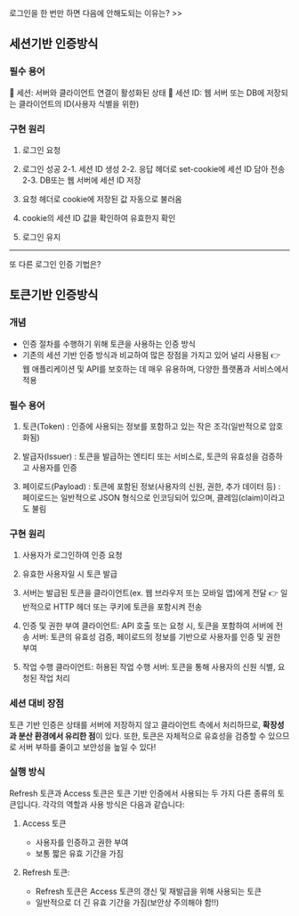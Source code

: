 로그인을 한 번만 하면 다음에 안해도되는 이유는? >>

## 세션기반 인증방식
### 필수 용어
📌 세션: 서버와 클라이언트 연결이 활성화된 상태
📌 세션 ID: 웹 서버 또는 DB에 저장되는 클라이언트의 ID(사용자 식별을 위한)

### 구현 원리
1. 로그인 요청

2. 로그인 성공
 2-1. 세션 ID 생성
 2-2. 응답 헤더로 set-cookie에 세션 ID 담아 전송
 2-3. DB또는 웹 서버에 세션 ID 저장
 
3. 요청 헤더로 cookie에 저장된 값 자동으로 불러옴

4. cookie의 세션 ID 값을 확인하여 유효한지 확인

5. 로그인 유지

---
또 다른 로그인 인증 기법은?

## 토큰기반 인증방식
### 개념
- 인증 절차를 수행하기 위해 토큰을 사용하는 인증 방식
- 기존의 세션 기반 인증 방식과 비교하여 많은 장점을 가지고 있어 널리 사용됨
👉 웹 애플리케이션 및 API를 보호하는 데 매우 유용하며, 다양한 플랫폼과 서비스에서 적용

### 필수 용어
1. 토큰(Token)
: 인증에 사용되는 정보를 포함하고 있는 작은 조각(일반적으로 암호화됨)

2. 발급자(Issuer)
: 토큰을 발급하는 엔티티 또는 서비스로, 토큰의 유효성을 검증하고 사용자를 인증

3. 페이로드(Payload)
: 토큰에 포함된 정보(사용자의 신원, 권한, 추가 데이터 등)
: 페이로드는 일반적으로 JSON 형식으로 인코딩되어 있으며, 클레임(claim)이라고도 불림

### 구현 원리
1. 사용자가 로그인하여 인증 요청

2. 유효한 사용자일 시 토큰 발급

3. 서버는 발급된 토큰을 클라이언트(ex. 웹 브라우저 또는 모바일 앱)에게 전달
👉 일반적으로 HTTP 헤더 또는 쿠키에 토큰을 포함시켜 전송

4. 인증 및 권한 부여
클라이언트: API 호출 또는 요청 시, 토큰을 포함하여 서버에 전송
서버: 토큰의 유효성 검증, 페이로드의 정보를 기반으로 사용자를 인증 및 권한 부여

5. 작업 수행
클라이언트: 허용된 작업 수행
서버: 토큰을 통해 사용자의 신원 식별, 요청된 작업 처리

### 세션 대비 장점
토큰 기반 인증은 상태를 서버에 저장하지 않고 클라이언트 측에서 처리하므로, **확장성과 분산 환경에서 유리한 점**이 있다. 또한, 토큰은 자체적으로 유효성을 검증할 수 있으므로 서버 부하를 줄이고 보안성을 높일 수 있다!

### 실행 방식
Refresh 토큰과 Access 토큰은 토큰 기반 인증에서 사용되는 두 가지 다른 종류의 토큰입니다. 각각의 역할과 사용 방식은 다음과 같습니다:

1. Access 토큰
   - 사용자를 인증하고 권한 부여
   - 보통 짧은 유효 기간을 가짐

2. Refresh 토큰:
   - Refresh 토큰은 Access 토큰의 갱신 및 재발급을 위해 사용되는 토큰
   - 일반적으로 더 긴 유효 기간을 가짐(보안상 주의해야 함!!)